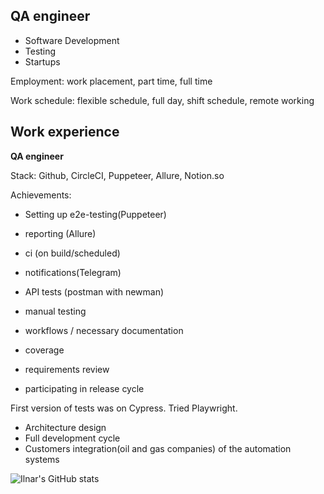 ## **QA engineer**

- Software Development
- Testing
- Startups

Employment: work placement, part time, full time

Work schedule: flexible schedule, full day, shift schedule, remote working

## Work experience 

**QA engineer**

Stack: Github, CircleCI, Puppeteer, Allure, Notion.so 

Achievements: 

- Setting up e2e-testing(Puppeteer)
- reporting (Allure)
- ci (on build/scheduled)
- notifications(Telegram)
- API tests (postman with newman)

- manual testing 

- workflows / necessary documentation 

- coverage 

- requirements review 

- participating in release cycle 

First version of tests was on Cypress. Tried Playwright.

- Architecture design
- Full development cycle
- Customers integration(oil and gas companies) of the automation systems

![Ilnar's GitHub stats](https://github-readme-stats.vercel.app/api?username=Leitirion&show_icons=true&theme=radical)


<!--
**Leitirion/Leitirion** is a ✨ _special_ ✨ repository because its `README.md` (this file) appears on your GitHub profile.

Here are some ideas to get you started:

- 🔭 I’m currently working on ...
- 🌱 I’m currently learning ...
- 👯 I’m looking to collaborate on ...
- 🤔 I’m looking for help with ...
- 💬 Ask me about ...
- 📫 How to reach me: ...
- 😄 Pronouns: ...
- ⚡ Fun fact: ...
-->
